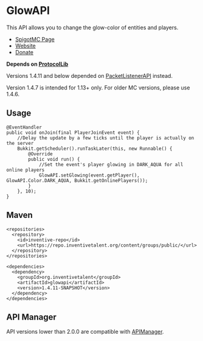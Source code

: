 # GlowAPI
This API allows you to change the glow-color of entities and players.

- [SpigotMC Page](https://www.spigotmc.org/resources/api-glowapi.19422/)
- [Website](https://inventivetalent.org/)
- [Donate](https://donation.inventivetalent.org/plugin/GlowAPI)

**Depends on [ProtocolLib](https://www.spigotmc.org/resources/protocollib.1997/)**

Versions 1.4.11 and below depended on [PacketListenerAPI](https://www.spigotmc.org/resources/api-packetlistenerapi.2930/) instead.

Version 1.4.7 is intended for 1.13+ only. For older MC versions, please use 1.4.6.

## Usage
    @EventHandler
    public void onJoin(final PlayerJoinEvent event) {
        //Delay the update by a few ticks until the player is actually on the server
        Bukkit.getScheduler().runTaskLater(this, new Runnable() {
            @Override
            public void run() {
                //Set the event's player glowing in DARK_AQUA for all online players
                GlowAPI.setGlowing(event.getPlayer(), GlowAPI.Color.DARK_AQUA, Bukkit.getOnlinePlayers());
            }
        }, 10);
    }

## Maven
    <repositories>
      <repository>
        <id>inventive-repo</id>
        <url>https://repo.inventivetalent.org/content/groups/public/</url>
      </repository>
    </repositories>

    <dependencies>
      <dependency>
        <groupId>org.inventivetalent</groupId>
        <artifactId>glowapi</artifactId>
        <version>1.4.11-SNAPSHOT</version>
      </dependency>
    </dependencies>
    
## API Manager
API versions lower than 2.0.0 are compatible with [APIManager](https://www.spigotmc.org/resources/api-apimanager.19738/).
